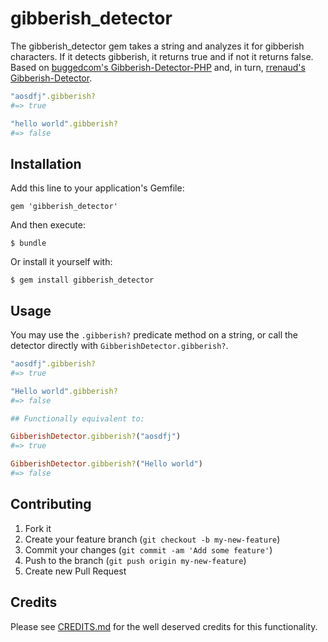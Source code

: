 # gibberish_detector

The gibberish_detector gem takes a string and analyzes it for gibberish characters.  If it detects gibberish, it returns true and if not it returns false.  Based on [buggedcom's Gibberish-Detector-PHP](https://github.com/buggedcom/Gibberish-Detector-PHP) and, in turn, [rrenaud's Gibberish-Detector](https://github.com/rrenaud/Gibberish-Detector).

```ruby
"aosdfj".gibberish?
#=> true

"hello world".gibberish?
#=> false
```

## Installation

Add this line to your application's Gemfile:

    gem 'gibberish_detector'

And then execute:

    $ bundle

Or install it yourself with:

    $ gem install gibberish_detector

## Usage

You may use the `.gibberish?` predicate method on a string, or call the detector directly with `GibberishDetector.gibberish?`.

```ruby
"aosdfj".gibberish?
#=> true

"Hello world".gibberish?
#=> false

## Functionally equivalent to:

GibberishDetector.gibberish?("aosdfj")
#=> true

GibberishDetector.gibberish?("Hello world")
#=> false

```

## Contributing

1. Fork it
2. Create your feature branch (`git checkout -b my-new-feature`)
3. Commit your changes (`git commit -am 'Add some feature'`)
4. Push to the branch (`git push origin my-new-feature`)
5. Create new Pull Request

## Credits

Please see [CREDITS.md](https://github.com/mchitten/gibberish_detector/blob/master/CREDITS.md) for the well deserved credits for this functionality.
